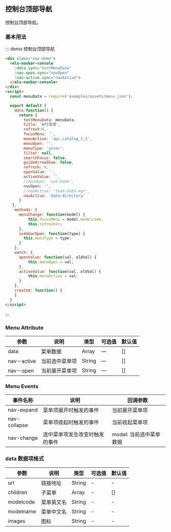## 控制台顶部导航

控制台顶部导航。

### 基本用法


::: demo 控制台顶部导航
```html
<div class="nav-demo">
  <elx-navbar-console
    :data.sync="testMenuData"
    :nav-open.sync="navOpen"
    :nav-active.sync="navActive">
  </elx-navbar-console>
</div>
<script>
  const menuData = require('examples/assets/menu.json');

  export default {
    data:function() {
      return {
        testMenuData: menuData,
        title: 'API管理',
        refresh:0,
        focusMenu: '',
        menuActive: 'api_catalog_1_2',
        menuOpen: '',
        menuType: 'outer',
        filter: null,
        searchFocus: false,
        guideArrowShow: false,
        refresh: 0,
        openValue: '',
        activeValue: '',
        //navOpen: 'use-home',
        navOpen: '',
        //navActive: 'team-data-mgr',
        navActive: 'data-directory'
      }
   },
    methods: {
      menuChange: function(model) {
          this.focusMenu = model.modelcode;
          this.refresh++;
      },
      sidebarOpen: function(type) {
        this.menuType = type;
      }
    },
    watch: {
      openValue: function(val, oldVal) {
          this.menuOpen = val;
      },
      activeValue: function(val, oldVal) {
          this.menuActive = val;
      }
    },
    created: function() {
    }
  }
</script>
```
:::


### Menu Attribute
| 参数      | 说明    | 类型      | 可选值       | 默认值   |
|---------- |-------- |---------- |-------------  |-------- |
| data | 菜单数据 | Array | — | [] |
| nav－active | 当前选中菜单项 | String | — | [] |
| nav－open | 当前展开菜单项 | String | — | [] |

### Menu Events
| 事件名称      | 说明    | 回调参数      |
|---------- |-------- |---------- |
| nav-expand | 菜单项展开时触发的事件 | 当前展开菜单项 |
| nav-collapse | 菜单项收起时触发的事件 | 当前收起菜单项 |
| nav-change | 选中菜单项发生改变时触发的事件 | model: 当前选中菜单数据  |

### data 数据项格式
| 参数      | 说明    | 类型      | 可选值       | 默认值   |
|---------- |-------- |---------- |-------------  |-------- |
| url | 链接地址 | String | - | - |
| children | 子菜单 | Array | - | [] |
| modelcode | 菜单英文名 | String | - | - |
| modelname | 菜单中文名 | String | - | - |
| images | 图标 | String | - | - |

